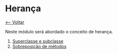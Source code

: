 # Herança
[<-- Voltar](../../README.md)

Neste módulo será abordado o conceito de herança.

1. [Superclasse e subclasse](./superclasse_e_subclasse/README.md)
2. [Sobreposição de métodos]()
